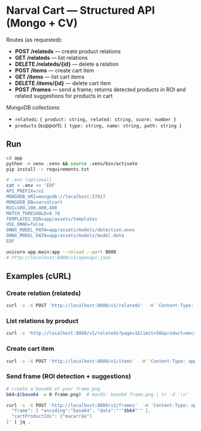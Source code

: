 # Narval Cart — Structured API (Mongo + CV)

Routes (as requested):
- **POST /relateds** — create product relations
- **GET /relateds** — list relations
- **DELETE /relateds/{id}** — delete a relation
- **POST /items** — create cart item
- **GET /items** — list cart items
- **DELETE /items/{id}** — delete cart item
- **POST /frames** — send a frame; returns detected products in ROI and related suggestions for products in cart

MongoDB collections:
- `relateds`: `{ product: string, related: string, score: number }`
- `products` (support): `{ type: string, name: string, path: string }`

## Run
```bash
cd app
python -m venv .venv && source .venv/bin/activate
pip install -r requirements.txt

# .env (optional)
cat > .env << 'EOF'
API_PREFIX=/v1
MONGODB_URI=mongodb://localhost:27017
MONGODB_DB=narvalcart
ROI=100,100,400,400
MATCH_THRESHOLD=0.78
TEMPLATES_DIR=app/assets/templates
USE_ONNX=false
ONNX_MODEL_PATH=app/assets/models/detection.onnx
ONNX_MODEL_DATA=app/assets/models/model.data
EOF

uvicorn app.main:app --reload --port 8080
# http://localhost:8080/v1/openapi.json
```

## Examples (cURL)

### Create relation (relateds)
```bash
curl -s -X POST 'http://localhost:8080/v1/relateds'  -H 'Content-Type: application/json'  -d '[{"product":"macarrão","related":"molho de tomate","score":0.9}]' | jq .
```

### List relations by product
```bash
curl -s 'http://localhost:8080/v1/relateds?page=1&limit=50&product=macarrão' | jq .
```

### Create cart item
```bash
curl -s -X POST 'http://localhost:8080/v1/items'  -H 'Content-Type: application/json'  -d '{"name":"macarrão","quantity":2,"note":"grano duro"}' | jq .
```

### Send frame (ROI detection + suggestions)
```bash
# create a base64 of your frame.png
b64=$(base64 -w 0 frame.png)  # macOS: base64 frame.png | tr -d '\n'

curl -s -X POST 'http://localhost:8080/v1/frames'  -H 'Content-Type: application/json'  -d '{
  "frame": { "encoding":"base64", "data":"'"$b64"'" },
  "cartProductIds": ["macarrão"]
}' | jq .
```
